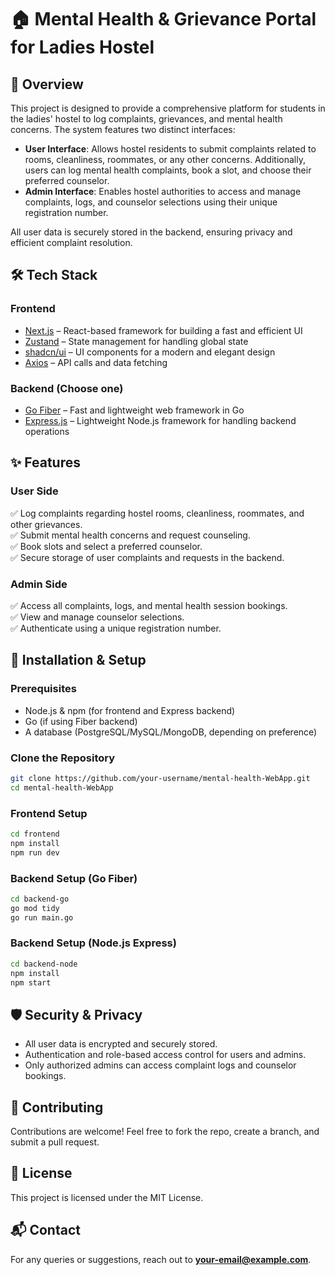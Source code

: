 # 🏠 Mental Health & Grievance Portal for Ladies Hostel

## 📌 Overview
This project is designed to provide a comprehensive platform for students in the ladies' hostel to log complaints, grievances, and mental health concerns. The system features two distinct interfaces:

- **User Interface**: Allows hostel residents to submit complaints related to rooms, cleanliness, roommates, or any other concerns. Additionally, users can log mental health complaints, book a slot, and choose their preferred counselor.
- **Admin Interface**: Enables hostel authorities to access and manage complaints, logs, and counselor selections using their unique registration number.

All user data is securely stored in the backend, ensuring privacy and efficient complaint resolution.

## 🛠️ Tech Stack
### **Frontend**
- [Next.js](https://nextjs.org/) – React-based framework for building a fast and efficient UI
- [Zustand](https://github.com/pmndrs/zustand) – State management for handling global state
- [shadcn/ui](https://ui.shadcn.com/) – UI components for a modern and elegant design
- [Axios](https://axios-http.com/) – API calls and data fetching

### **Backend** (Choose one)
- [Go Fiber](https://gofiber.io/) – Fast and lightweight web framework in Go
- [Express.js](https://expressjs.com/) – Lightweight Node.js framework for handling backend operations

## ✨ Features
### **User Side**
✅ Log complaints regarding hostel rooms, cleanliness, roommates, and other grievances.  
✅ Submit mental health concerns and request counseling.  
✅ Book slots and select a preferred counselor.  
✅ Secure storage of user complaints and requests in the backend.

### **Admin Side**
✅ Access all complaints, logs, and mental health session bookings.  
✅ View and manage counselor selections.  
✅ Authenticate using a unique registration number.

## 🚀 Installation & Setup
### **Prerequisites**
- Node.js & npm (for frontend and Express backend)
- Go (if using Fiber backend)
- A database (PostgreSQL/MySQL/MongoDB, depending on preference)

### **Clone the Repository**
```bash
git clone https://github.com/your-username/mental-health-WebApp.git
cd mental-health-WebApp
```

### **Frontend Setup**
```bash
cd frontend
npm install
npm run dev
```

### **Backend Setup (Go Fiber)**
```bash
cd backend-go
go mod tidy
go run main.go
```

### **Backend Setup (Node.js Express)**
```bash
cd backend-node
npm install
npm start
```

## 🛡️ Security & Privacy
- All user data is encrypted and securely stored.
- Authentication and role-based access control for users and admins.
- Only authorized admins can access complaint logs and counselor bookings.

## 📌 Contributing
Contributions are welcome! Feel free to fork the repo, create a branch, and submit a pull request.

## 📜 License
This project is licensed under the MIT License.

## 📬 Contact
For any queries or suggestions, reach out to **your-email@example.com**.
